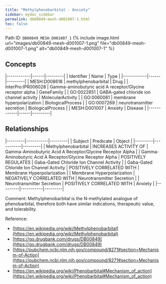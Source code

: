 ```yaml
---
title: "Methylphenobarbital - Anxiety"
sidebar: mydoc_sidebar
permalink: db00849-mesh-d001007-1.html
toc: false 
---
```



Path ID: `DB00849_MESH_D001007_1`
{% include image.html url="images/db00849-mesh-d001007-1.png" file="db00849-mesh-d001007-1.png" alt="db00849-mesh-d001007-1" %}

## Concepts

|------------|------|---------|
| Identifier | Name | Type    |
|------------|------|---------|
| MESH:D008618 | methylphenobarbital | Drug |
| InterPro:IPR006028 | Gamma-aminobutyric acid A receptor/Glycine receptor alpha | GeneFamily |
| GO:0022851 | GABA-gated chloride ion channel activity | MolecularActivity |
| GO:0060081 | membrane hyperpolarization | BiologicalProcess |
| GO:0007269 | neurotransmitter secretion | BiologicalProcess |
| MESH:D001007 | Anxiety | Disease |
|------------|------|---------|

## Relationships

|---------|-----------|---------|
| Subject | Predicate | Object  |
|---------|-----------|---------|
| Methylphenobarbital | INCREASES ACTIVITY OF | Gamma-Aminobutyric Acid A Receptor/Glycine Receptor Alpha |
| Gamma-Aminobutyric Acid A Receptor/Glycine Receptor Alpha | POSITIVELY REGULATES | Gaba-Gated Chloride Ion Channel Activity |
| Gaba-Gated Chloride Ion Channel Activity | POSITIVELY CORRELATED WITH | Membrane Hyperpolarization |
| Membrane Hyperpolarization | NEGATIVELY CORRELATED WITH | Neurotransmitter Secretion |
| Neurotransmitter Secretion | POSITIVELY CORRELATED WITH | Anxiety |
|---------|-----------|---------|

Comment: Methylphenobarbital is the N-methylated analogue of phenobarbital, therefore both have similar indications, therapeutic value, and tolerability.

Reference: 
  - [https://en.wikipedia.org/wiki/Methylphenobarbital](https://en.wikipedia.org/wiki/Methylphenobarbital)
  - [https://go.drugbank.com/drugs/DB00849](https://go.drugbank.com/drugs/DB00849)
  - [https://pubchem.ncbi.nlm.nih.gov/compound/8271#section=Mechanism-of-Action](https://pubchem.ncbi.nlm.nih.gov/compound/8271#section=Mechanism-of-Action)
  - [https://en.wikipedia.org/wiki/Phenobarbital#Mechanism_of_action](https://en.wikipedia.org/wiki/Phenobarbital#Mechanism_of_action)
